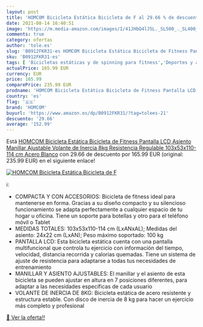 ```yaml
---
layout: post
title: 'HOMCOM Bicicleta Estática Bicicleta de F al 29.66 % de descuento'
date: 2021-08-14 16:40:51
image: 'https://m.media-amazon.com/images/I/41JHbQ4lJ5L._SL500_._SL400_.jpg'
comments: true
category: ofertas
author: 'tole.es'
slug: 'B0912FKR31-es HOMCOM Bicicleta Estática Bicicleta de Fitness Pantalla...'
sku: 'B0912FKR31-es'
tags: [ 'Bicicletas estáticas y de spinning para fitness','Deportes y aire libre','Fitness y ejercicio','Máquinas de cardio para fitness','bicicleta','homcom', ]
actualPrice: 165.99 EUR
currency: EUR
price: 165.99
comparePrice: 235.99 EUR
prodname: 'HOMCOM Bicicleta Estática Bicicleta de Fitness Pantalla LCD Asiento Manillar Ajustable Volante de Inercia 8kg Resistencia Regulable 103x53x110-114 cm Acero Blanco'
country: 'es'
flag: '🇪🇸'
brand: 'HOMCOM'
buyurl: 'https://www.amazon.es/dp/B0912FKR31/?tag=tolees-21'
descuento: '29.66'
average: '152.99'
---
```


Está [HOMCOM Bicicleta Estática Bicicleta de Fitness Pantalla LCD Asiento Manillar Ajustable Volante de Inercia 8kg Resistencia Regulable 103x53x110-114 cm Acero Blanco](https://www.amazon.es/dp/B0912FKR31/?tag=tolees-21) con 29.66 de descuento por 165.99 EUR (original: 235.99 EUR) en el siguiente enlace!

[![HOMCOM Bicicleta Estática Bicicleta de F](https://m.media-amazon.com/images/I/41JHbQ4lJ5L._SL500_._SL400_.jpg)](https://www.amazon.es/dp/B0912FKR31/?tag=tolees-21)

ℹ️:

- COMPACTA Y CON ACCESORIOS: Bicicleta de fitness ideal para mantenerse en forma. Gracias a su diseño compacto y su silencioso funcionamiento se adapta perfectamente a cualquier espacio de tu hogar u oficina. Tiene un soporte para botellas y otro para el teléfono móvil o Tablet
- MEDIDAS TOTALES: 103x53x110-114 cm (LxANxAL); Medidas del asiento: 24x22 cm (LxAN); Peso máximo soportado: 100 kg
- PANTALLA LCD: Esta bicicleta estática cuenta con una pantalla multifuncional que controla tu ejercicio con información del tiempo, velocidad, distancia recorrida y calorías quemadas. Tiene un sistema de ajuste de resistencia para adaptarse a todas tus necesidades de entrenamiento
- MANILLAR Y ASIENTO AJUSTABLES: El manillar y el asiento de esta bicicleta se pueden ajustar en altura en 7 posiciones diferentes, para adaptar a las necesidades específicas de cada usuario
- VOLANTE DE INERCIA DE 8KG: Bicicleta estática de acero resistente y estructura estable. Con disco de inercia de 8 kg para hacer un ejercicio más completo y profesional

[🛒 Ver la oferta!!](https://www.amazon.es/dp/B0912FKR31/?tag=tolees-21)
